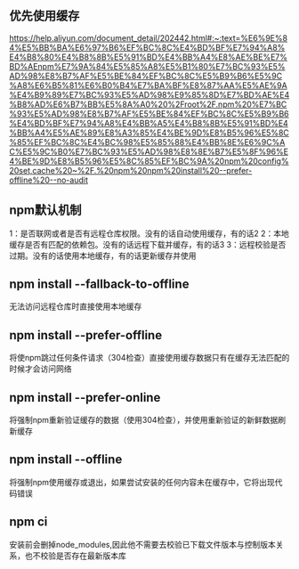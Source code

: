 ## 优先使用缓存
https://help.aliyun.com/document_detail/202442.html#:~:text=%E6%9E%84%E5%BB%BA%E6%97%B6%EF%BC%8C%E4%BD%BF%E7%94%A8%E4%B8%80%E4%B8%8B%E5%91%BD%E4%BB%A4%E8%AE%BE%E7%BD%AEnpm%E7%9A%84%E5%85%A8%E5%B1%80%E7%BC%93%E5%AD%98%E8%B7%AF%E5%BE%84%EF%BC%8C%E5%B9%B6%E5%9C%A8%E6%B5%81%E6%B0%B4%E7%BA%BF%E8%87%AA%E5%AE%9A%E4%B9%89%E7%BC%93%E5%AD%98%E9%85%8D%E7%BD%AE%E4%B8%AD%E6%B7%BB%E5%8A%A0%20%2Froot%2F.npm%20%E7%BC%93%E5%AD%98%E8%B7%AF%E5%BE%84%EF%BC%8C%E5%B9%B6%E4%BD%BF%E7%94%A8%E4%BB%A5%E4%B8%8B%E5%91%BD%E4%BB%A4%E5%AE%89%E8%A3%85%E4%BE%9D%E8%B5%96%E5%8C%85%EF%BC%8C%E4%BC%98%E5%85%88%E4%BB%8E%E6%9C%AC%E5%9C%B0%E7%BC%93%E5%AD%98%E8%8E%B7%E5%8F%96%E4%BE%9D%E8%B5%96%E5%8C%85%EF%BC%9A%20npm%20config%20set,cache%20~%2F.%20npm%20npm%20install%20--prefer-offline%20--no-audit

## npm默认机制
1：是否联网或者是否有远程仓库权限。没有的话自动使用缓存，有的话2
2：本地缓存是否有匹配的依赖包。没有的话远程下载并缓存，有的话3
3：远程校验是否过期。没有的话使用本地缓存，有的话更新缓存并使用

##  npm install --fallback-to-offline
无法访问远程仓库时直接使用本地缓存

## npm install --prefer-offline
将使npm跳过任何条件请求（304检查）直接使用缓存数据只有在缓存无法匹配的时候才会访问网络

## npm install --prefer-online
将强制npm重新验证缓存的数据（使用304检查），并使用重新验证的新鲜数据刷新缓存

## npm install --offline
将强制npm使用缓存或退出，如果尝试安装的任何内容未在缓存中，它将出现代码错误

## npm ci
安装前会删掉node_modules,因此他不需要去校验已下载文件版本与控制版本关系，也不校验是否存在最新版本库